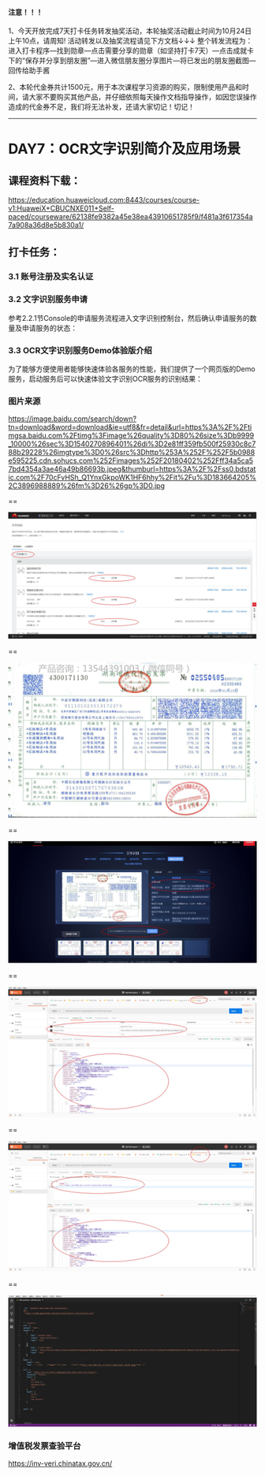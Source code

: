 #### 注意！！！

1、今天开放完成7天打卡任务转发抽奖活动，本轮抽奖活动截止时间为10月24日上午10点，请周知!
活动转发以及抽奖流程请见下方文档↓↓↓
整个转发流程为：进入打卡程序—找到勋章—点击需要分享的勋章（如坚持打卡7天）—点击成就卡下的“保存并分享到朋友圈”—进入微信朋友圈分享图片—将已发出的朋友圈截图—回传给助手酱

2、本轮代金券共计1500元，用于本次课程学习资源的购买，限制使用产品和时间，请大家不要购买其他产品，并仔细依照每天操作文档指导操作，如因您误操作造成的代金券不足，我们将无法补发，还请大家切记！切记！

------------------


# DAY7：OCR文字识别简介及应用场景


## 课程资料下载：
https://education.huaweicloud.com:8443/courses/course-v1:HuaweiX+CBUCNXE011+Self-paced/courseware/62138fe9382a45e38ea43910651785f9/f481a3f617354a7a908a36d8e5b830a1/

## 打卡任务：

### 3.1 账号注册及实名认证

### 3.2 文字识别服务申请
参考2.2.1节Console的申请服务流程进入文字识别控制台，然后确认申请服务的数量及申请服务的状态：

### 3.3 OCR文字识别服务Demo体验版介绍
为了能够方便使用者能够快速体验各服务的性能，我们提供了一个网页版的Demo服务，启动服务后可以快速体验文字识别OCR服务的识别结果：


### 图片来源
https://image.baidu.com/search/down?tn=download&word=download&ie=utf8&fr=detail&url=https%3A%2F%2Ftimgsa.baidu.com%2Ftimg%3Fimage%26quality%3D80%26size%3Db9999_10000%26sec%3D1540270896401%26di%3D2e81ff359fb500f25930c8c788b29228%26imgtype%3D0%26src%3Dhttp%253A%252F%252F5b0988e595225.cdn.sohucs.com%252Fimages%252F20180402%252Fff34a5ca57bd4354a3ae46a49b86693b.jpeg&thumburl=https%3A%2F%2Fss0.bdstatic.com%2F70cFvHSh_Q1YnxGkpoWK1HF6hhy%2Fit%2Fu%3D183664205%2C3896988889%26fm%3D26%26gp%3D0.jpg

==

![](https://raw.githubusercontent.com/latermonk/AI_21DAY/master/07/PNG/01.jpg)

==

![](https://raw.githubusercontent.com/latermonk/AI_21DAY/master/07/PNG/02.jpeg)

==

![](https://raw.githubusercontent.com/latermonk/AI_21DAY/master/07/PNG/03.jpg)

==

![](https://raw.githubusercontent.com/latermonk/AI_21DAY/master/07/PNG/04.jpg)

==

![](https://raw.githubusercontent.com/latermonk/AI_21DAY/master/07/PNG/05.jpg)

==

![](https://raw.githubusercontent.com/latermonk/AI_21DAY/master/07/PNG/06.jpg)




### 增值税发票查验平台

https://inv-veri.chinatax.gov.cn/

